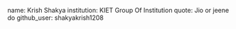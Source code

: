 name: Krish Shakya
institution: KIET Group Of Institution
quote: Jio or jeene do
github_user: shakyakrish1208
